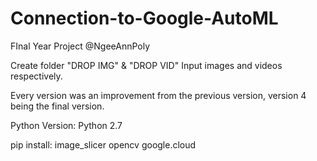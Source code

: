 # Connection-to-Google-AutoML
FInal Year Project @NgeeAnnPoly

Create folder "DROP IMG" & "DROP VID"
Input images and videos respectively.

Every version was an improvement from the previous version, version 4 being the final version.

Python Version:
Python 2.7

pip install:
image_slicer
opencv
google.cloud
